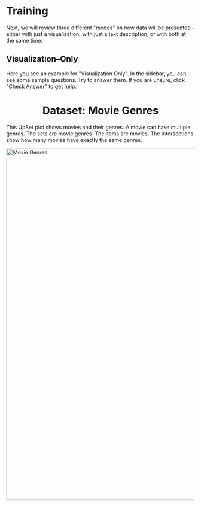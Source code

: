 # Training

Next, we will review three different "modes" on how data will be presented – either with just a visualization; with just a text description; or with both at the same time. 

## Visualization–Only

Here you see an example for "Visualization Only". In the sidebar, you can see some sample questions. Try to answer them. If you are unsure, click "Check Answer" to get help.

<!DOCTYPE html>
<html>
<head>
    <style>
        .image-container {
            display: flex;
            justify-content: center;
        }
    </style>
</head>
<body>

<h1 style="text-align: center;">Dataset: Movie Genres</h1>

This UpSet plot shows movies and their genres. A movie can have multiple genres. The sets are movie genres. The items are movies. The intersections show how many movies have exactly the same genres.

<div class="image-container">
    <img src="./assets/T1.png" alt="Movie Genres" width="600" height="940"/>
</div>

</body>
</html>